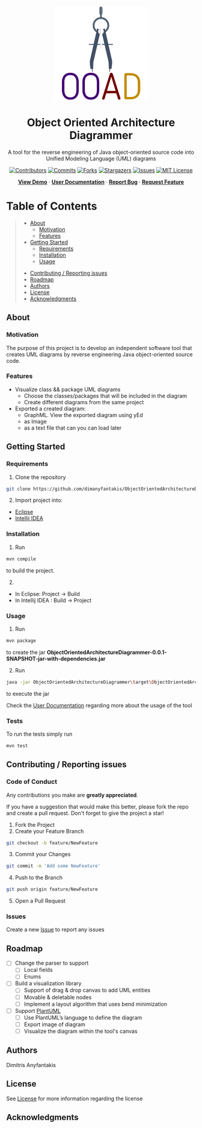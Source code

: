 <div align="center">
  <a href=https://github.com/dimanyfantakis/ObjectOrientedArchitectureDiagrammer>
    <img src="src/main/resources/assets/logo.png" alt="Logo" width="250" height="250">
  </a>
  <h1>Object Oriented Architecture Diagrammer</h1>
  <p>
    A tool for the reverse engineering of Java object-oriented source code into Unified Modeling Language (UML) diagrams
  </p>
  
[![Contributors][contributors-shield]][contributors-url]
[![Commits][commits-shield]][commits-url]
[![Forks][forks-shield]][forks-url]
[![Stargazers][stars-shield]][stars-url]
[![Issues][issues-shield]][issues-url]
[![MIT License][license-shield]][license-url]

[**View Demo**][demo-url] · [**User Documentation**][userDocumentation-url] · [**Report Bug**][issues-url] · [**Request Feature**][issues-url]

</div>

# Table of Contents
> - [About](#about)
>   * [Motivation](#motivation)
>   * [Features](#features)
> - [Getting Started](#getting-started)
>   * [Requirements](#requirements)
>   * [Installation](#installation)
>   * [Usage](#usage)
>* [Contributing / Reporting issues](#contributing--reporting-issues)
>* [Roadmap](#roadmap)
>* [Authors](#authors)
>* [License](#license)
>* [Acknowledgments](#acknowledgments)

## About

### Motivation

The purpose of this project is to develop an independent software tool that creates UML diagrams by reverse engineering Java object-oriented source code. 

### Features

* Visualize class && package UML diagrams 
  * Choose the classes/packages that will be included in the diagram
  * Create different diagrams from the same project
* Exported a created diagram:
  * GraphML. View the exported diagram using yEd
  * as Image
  * as a text file that can you can load later

## Getting Started

### Requirements

1. Clone the repository
  ```bash
  git clone https://github.com/dimanyfantakis/ObjectOrientedArchitectureDiagrammer.git
  ```

2. Import project into:
  * [Eclipse][importEclipse-url]
  * [Intellij IDEA][importIntellij-url]

### Installation

1. Run
  ```bash
  mvn compile
  ```
to build the project.

2. 
* In Eclipse: Project -> Build
* In Intellij IDEA : Build -> Project

### Usage

1. Run
  ```bash
  mvn package
  ```
to create the jar **ObjectOrientedArchitectureDiagrammer-0.0.1-SNAPSHOT-jar-with-dependencies.jar**

2. Run
  ```bash
  java -jar ObjectOrientedArchitectureDiagrammer\target\ObjectOrientedArchitectureDiagrammer-0.0.1-SNAPSHOT-jar-with-dependencies.jar
  ```
to execute the jar

Check the [User Documentation][userDocumentation-url] regarding more about the usage of the tool

### Tests

To run the tests simply run
  ```bash
  mvn test
  ```

## Contributing / Reporting issues

### Code of Conduct

Any contributions you make are **greatly appreciated**.

If you have a suggestion that would make this better, please fork the repo and create a pull request. Don't forget to give the project a star!

1. Fork the Project
2. Create your Feature Branch
  ```bash
  git checkout -b feature/NewFeature
  ```
3. Commit your Changes
  ```bash
  git commit -m 'Add some NewFeature'
  ```
4. Push to the Branch
  ```bash
  git push origin feature/NewFeature
  ```
5. Open a Pull Request

### Issues

Create a new [Issue][issues-url] to report any issues

## Roadmap

- [ ] Change the parser to support
  - [ ] Local fields
  - [ ] Enums
- [ ] Build a visualization library
    - [ ] Support of drag & drop canvas to add UML entities
    - [ ] Movable & deletable nodes
    - [ ] Implement a layout algorithm that uses bend minimization
- [ ] Support [PlantUML][plantuml-url]
  - [ ] Use PlantUML’s language to define the diagram
  - [ ] Export image of diagram
  - [ ] Visualize the diagram within the tool's canvas
    
## Authors
Dimitris Anyfantakis

## License

See [License][license-url] for more information regarding the license

## Acknowledgments

[contributors-shield]: https://img.shields.io/github/contributors/DAINTINESS-Group/ObjectOrientedArchitectureDiagrammer
[contributors-url]: https://github.com/DAINTINESS-Group/ObjectOrientedArchitectureDiagrammer/graphs/contributors
[commits-shield]: https://img.shields.io/github/last-commit/DAINTINESS-Group/ObjectOrientedArchitectureDiagrammer
[commits-url]: https://github.com/DAINTINESS-Group/ObjectOrientedArchitectureDiagrammer/commit/main
[forks-shield]: https://img.shields.io/github/forks/DAINTINESS-Group/ObjectOrientedArchitectureDiagrammer
[forks-url]: https://github.com/DAINTINESS-Group/ObjectOrientedArchitectureDiagrammer/network/members
[stars-shield]: https://img.shields.io/github/stars/DAINTINESS-Group/ObjectOrientedArchitectureDiagrammer
[stars-url]: https://github.com/DAINTINESS-Group/ObjectOrientedArchitectureDiagrammer/stargazers
[issues-shield]: https://img.shields.io/github/issues/DAINTINESS-Group/ObjectOrientedArchitectureDiagrammer
[issues-url]: https://github.com/DAINTINESS-Group/ObjectOrientedArchitectureDiagrammer/issues/
[license-shield]: https://img.shields.io/github/license/DAINTINESS-Group/ObjectOrientedArchitectureDiagrammer
[license-url]: https://github.com/DAINTINESS-Group/ObjectOrientedArchitectureDiagrammer/blob/main/LICENSE
[userDocumentation-url]: https://docs.google.com/document/d/1C8zHygW2cqtbSBOQGcSFhKYcRx0AkQaY/edit?usp=sharing&ouid=111456297792845674932&rtpof=true&sd=true
[demo-url]: https://github.com/DAINTINESS-Group/ObjectOrientedArchitectureDiagrammer
[importEclipse-url]: https://www.baeldung.com/maven-import-eclipse
[importIntellij-url]: https://www.jetbrains.com/idea/guide/tutorials/working-with-maven/importing-a-project/
[plantuml-url]: https://plantuml.com/